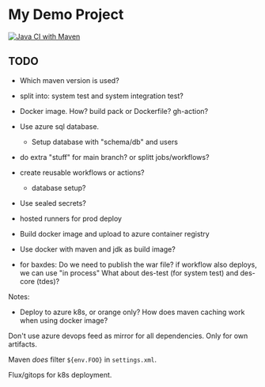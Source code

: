 My Demo Project
===============

[![Java CI with Maven](https://github.com/eirikbraend/spring-demo/actions/workflows/maven.yml/badge.svg)](https://github.com/eirikbraend/spring-demo/actions/workflows/maven.yml)

TODO
----
* Which maven version is used?
* split into: system test and system integration test?
* Docker image. How? build pack or Dockerfile? gh-action?
* Use azure sql database. 
  * Setup database with "schema/db" and users
* do extra "stuff" for main branch? or splitt jobs/workflows?
* create reusable workflows or actions?
  * database setup?
* Use sealed secrets?
* hosted runners for prod deploy
* Build docker image and upload to azure container registry
* Use docker with maven and jdk as build image?

* for baxdes: Do we need to publish the war file? if workflow also deploys, we can use "in process"
What about des-test (for system test) and des-core (tdes)?

Notes:
* Deploy to azure k8s, or orange only?
How does maven caching work when using docker image?

Don't use azure devops feed as mirror for all dependencies. Only for own artifacts.

Maven *does* filter `${env.FOO}` in `settings.xml`.

Flux/gitops for k8s deployment.